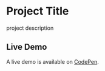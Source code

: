 # Project Title
project description

## Live Demo
A live demo is available on [CodePen](https://codepen.io/GeorgePark/pen/).